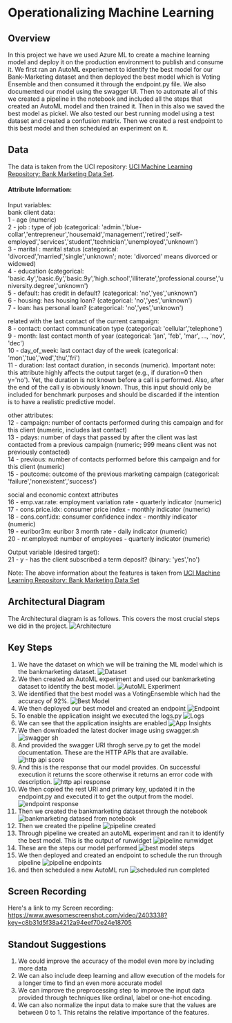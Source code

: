 # Operationalizing Machine Learning

## Overview
In this project we have we used Azure ML to create a machine learning model and deploy it on the production environment to publish and consume it. We first ran an AutoML experiement to identify the best model for our Bank-Marketing dataset and then deployed the best model which is Voting Ensemble and then consumed it through the endpoint.py file. We also documented our model using the swagger UI. Then to automate all of this we created a pipeline in the notebook and included all the steps that created an AutoML model and then trained it. Then in this also we saved the best model as pickel. We also tested our best running model using a test dataset and created a confusion matrix. Then we created a rest endpoint to this best model and then scheduled an experiment on it.

## Data
The data is taken from the UCI repository: [UCI Machine Learning Repository: Bank Marketing Data Set](https://archive.ics.uci.edu/ml/datasets/Bank+Marketing). 


#### Attribute Information:

Input variables:  
bank client data:  
1 - age (numeric)  
2 - job : type of job (categorical: 'admin.','blue-collar','entrepreneur','housemaid','management','retired','self-employed','services','student','technician','unemployed','unknown')  
3 - marital : marital status (categorical: 'divorced','married','single','unknown'; note: 'divorced' means divorced or widowed)  
4 - education (categorical: 'basic.4y','basic.6y','basic.9y','high.school','illiterate','professional.course','university.degree','unknown')  
5 - default: has credit in default? (categorical: 'no','yes','unknown')  
6 - housing: has housing loan? (categorical: 'no','yes','unknown')  
7 - loan: has personal loan? (categorical: 'no','yes','unknown')  

related with the last contact of the current campaign:  
8 - contact: contact communication type (categorical: 'cellular','telephone')  
9 - month: last contact month of year (categorical: 'jan', 'feb', 'mar', ..., 'nov', 'dec')  
10 - day_of_week: last contact day of the week (categorical: 'mon','tue','wed','thu','fri')  
11 - duration: last contact duration, in seconds (numeric). Important note: this attribute highly affects the output target (e.g., if duration=0 then y='no'). Yet, the duration is not known before a call is performed. Also, after the end of the call y is obviously known. Thus, this input should only be included for benchmark purposes and should be discarded if the intention is to have a realistic predictive model.  

other attributes:  
12 - campaign: number of contacts performed during this campaign and for this client (numeric, includes last contact)  
13 - pdays: number of days that passed by after the client was last contacted from a previous campaign (numeric; 999 means client was not previously contacted)  
14 - previous: number of contacts performed before this campaign and for this client (numeric)  
15 - poutcome: outcome of the previous marketing campaign (categorical: 'failure','nonexistent','success')  

social and economic context attributes  
16 - emp.var.rate: employment variation rate - quarterly indicator (numeric)  
17 - cons.price.idx: consumer price index - monthly indicator (numeric)  
18 - cons.conf.idx: consumer confidence index - monthly indicator (numeric)  
19 - euribor3m: euribor 3 month rate - daily indicator (numeric)  
20 - nr.employed: number of employees - quarterly indicator (numeric)  
  
Output variable (desired target):  
21 - y - has the client subscribed a term deposit? (binary: 'yes','no')

Note: The above information about the features is taken from [UCI Machine Learning Repository: Bank Marketing Data Set](https://archive.ics.uci.edu/ml/datasets/Bank+Marketing)



## Architectural Diagram
The Architectural diagram is as follows. This covers the most crucial steps we did in the project. 
![Architecture](Architecture.png)

## Key Steps
1. We have the dataset on which we will be training the ML model which is the bankmarketing dataset.
![Dataset](1%20dataset.png)
2. We then created an AutoML experiment and used our bankmarketing dataset to identify the best model.
![AutoML Experiment](2%20automl%20finished.png)
3. We identified that the best model was a VotingEnsemble which had the accuracy of 92%.
![Best Model](3%20best%20model.png)
4. We then deployed our best model and created an endpoint
![Endpoint](4%20endpoint%20deployed.png)
5. To enable the application insight we executed the logs.py
![Logs](5%20logs.py.png)
6. We can see that the application insights are enabled
![App Insights](6%20app%20insight%20enabled.png)
7. We then downloaded the latest docker image using swagger.sh
![swagger sh](swagger%20sh.png)
9. And provided the swagger URI throgh serve.py to get the model documentation. These are the HTTP APIs that are available.
![http api score](7%20http%20api%20score.png)
10. And this is the response that our model provides. On successful execution it returns the score otherwise it returns an error code with description.
![http api response](8%20http%20api%20response.png)
11. We then copied the rest URI and primary key, updated it in the endpoint.py and executed it to get the output from the model.
![endpoint response](9%20endpoint%20response.png)
12. Then we created the bankmarketing dataset through the notebook
![bankmarketing datased from notebook](12%20bankmarketing%20datased%20from%20notebook.png)
13. Then we created the pipeline
![pipeline created](10%20pipeline%20created.png)
14. Through pipeline we created an autoML experiment and ran it to identify the best model. This is the output of runwidget
![pipeline runwidget](14%20pipeline%20runwidget.png)
15. These are the steps our model performed
![best model steps](15%20best%20model%20steps.png)
16. We then deployed and created an endpoint to schedule the run through pipeline
![pipeline endpoints](11%20pipeline%20endpoints.png)
17. and then scheduled a new AutoML run
![scheduled run completed](16%20scheduled%20run%20completed.png)


## Screen Recording
Here's a link to my Screen recording: https://www.awesomescreenshot.com/video/2403338?key=c8b31d5f38a4212a94eef70e24e18705

## Standout Suggestions
1. We could improve the accuracy of the model even more by including more data
2. We can also include deep learning and allow execution of the models for a longer time to find an even more accurate model
3. We can improve the preprocessing step to improve the input data provided through techniques like ordinal, label or one-hot encoding.
4. We can also normalize the input data to make sure that the values are between 0 to 1. This retains the relative importance of the features.
